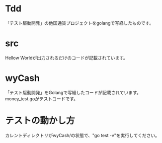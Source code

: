 # Tdd
「テスト駆動開発」の他国通貨プロジェクトをgolangで写経したものです。

# src
Hellow Worldが出力されるだけのコードが記載されています。

# wyCash
「テスト駆動開発」をGolangで写経したコードが記載されています。money_test.goがテストコードです。

# テストの動かし方
カレントディレクトリがwyCash/の状態で、"go test -v"を実行してください。
